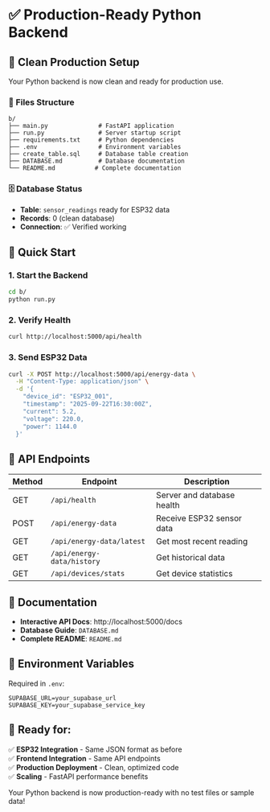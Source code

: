 # ✅ Production-Ready Python Backend

## 🎯 Clean Production Setup

Your Python backend is now clean and ready for production use.

### 📁 Files Structure
```
b/
├── main.py              # FastAPI application
├── run.py               # Server startup script
├── requirements.txt     # Python dependencies
├── .env                 # Environment variables
├── create_table.sql     # Database table creation
├── DATABASE.md          # Database documentation
└── README.md           # Complete documentation
```

### 🗄️ Database Status
- **Table**: `sensor_readings` ready for ESP32 data
- **Records**: 0 (clean database)
- **Connection**: ✅ Verified working

## 🚀 Quick Start

### 1. Start the Backend
```bash
cd b/
python run.py
```

### 2. Verify Health
```bash
curl http://localhost:5000/api/health
```

### 3. Send ESP32 Data
```bash
curl -X POST http://localhost:5000/api/energy-data \
  -H "Content-Type: application/json" \
  -d '{
    "device_id": "ESP32_001",
    "timestamp": "2025-09-22T16:30:00Z",
    "current": 5.2,
    "voltage": 220.0,
    "power": 1144.0
  }'
```

## 📡 API Endpoints

| Method | Endpoint | Description |
|--------|----------|-------------|
| GET | `/api/health` | Server and database health |
| POST | `/api/energy-data` | Receive ESP32 sensor data |
| GET | `/api/energy-data/latest` | Get most recent reading |
| GET | `/api/energy-data/history` | Get historical data |
| GET | `/api/devices/stats` | Get device statistics |

## 📖 Documentation

- **Interactive API Docs**: http://localhost:5000/docs
- **Database Guide**: `DATABASE.md`
- **Complete README**: `README.md`

## 🔧 Environment Variables

Required in `.env`:
```env
SUPABASE_URL=your_supabase_url
SUPABASE_KEY=your_supabase_service_key
```

## 🎉 Ready for:

✅ **ESP32 Integration** - Same JSON format as before  
✅ **Frontend Integration** - Same API endpoints  
✅ **Production Deployment** - Clean, optimized code  
✅ **Scaling** - FastAPI performance benefits  

Your Python backend is now production-ready with no test files or sample data!